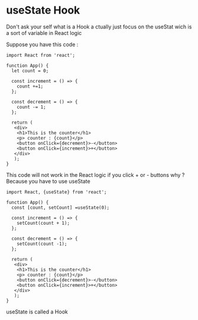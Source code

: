 # useState Hook

Don't ask your self what is a Hook a ctually just focus on the useStat wich is a sort of variable in React logic

Suppose you have this code :

```
import React from 'react';

function App() {
  let count = 0;
  
  const increment = () => {
    count +=1;
  };

  const decrement = () => {
    count -= 1;
  };
  
  return (
   <div>
    <h1>This is the counter</h1>
    <p> counter : {count}</p>
    <button onClick={decrement}>-</button>
    <button onClick={increment}>+</button>
   </div>
   );
}
```

This code will not work in the React logic if you click + or - buttons why ? Because you have to use useState

```
import React, {useState} from 'react';

function App() {
  const [count, setCount] =useState(0);
  
  const increment = () => {
    setCount(count + 1);
  };

  const decrement = () => {
    setCount(count -1);
  };
  
  return (
   <div>
    <h1>This is the counter</h1>
    <p> counter : {count}</p>
    <button onClick={decrement}>-</button>
    <button onClick={increment}>+</button>
   </div>
   );
}
```

useState is called a Hook

